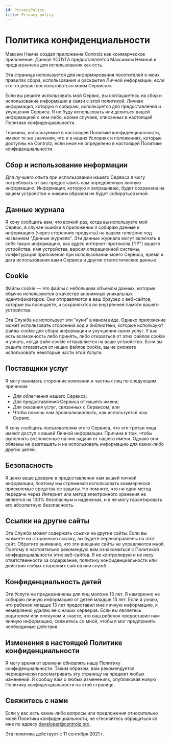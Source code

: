 ```yaml
---
id: PrivacyPolicy
title: Privacy policy
---
```


# Политика конфиденциальности

Максим Немна создал приложение Controlz как коммерческое приложение. 
Данная УСЛУГА предоставляется Максимом Немной и предназначена для использования как есть.

Эта страница используется для информирования посетителей о моих правилах сбора, использования и раскрытия Личной информации, если кто-то решил воспользоваться моим Сервисом.

Если вы решите использовать мой Сервис, вы соглашаетесь на сбор и использование информации в связи с этой политикой. Личная информация, которую я собираю, используется для предоставления и улучшения Сервиса. Я не буду использовать или делиться вашей информацией с кем-либо, кроме случаев, описанных в настоящей Политике конфиденциальности.

Термины, используемые в настоящей Политике конфиденциальности, имеют те же значения, что и в наших Условиях и положениях, которые доступны на Controlz, если иное не определено в настоящей Политике конфиденциальности.

## Сбор и использование информации

Для лучшего опыта при использовании нашего Сервиса я могу потребовать от вас предоставить нам определенную личную информацию. Информация, которую я запрашиваю, будет сохранена на вашем устройстве и никоим образом не будет собираться мной.

## Данные журнала

Я хочу сообщить вам, что всякий раз, когда вы используете мой Сервис, в случае ошибки в приложении я собираю данные и информацию (через сторонние продукты) на вашем телефоне под названием "Данные журнала". Эти данные журнала могут включать в себя такую информацию, как адрес интернет-протокола ("IP") вашего устройства, имя устройства, версия операционной системы, конфигурация приложения при использовании моего Сервиса, время и дата использования вами Сервиса и другие статистические данные.

## Cookie

Файлы cookie — это файлы с небольшим объемом данных, которые обычно используются в качестве анонимных уникальных идентификаторов. Они отправляются в ваш браузер с веб-сайтов, которые вы посещаете, и сохраняются во внутренней памяти вашего устройства.

Эта Служба не использует эти "куки" в явном виде. Однако приложение может использовать сторонний код и библиотеки, которые используют файлы cookie для сбора информации и улучшения своих услуг. У вас есть возможность либо принять, либо отказаться от этих файлов cookie и узнать, когда файл cookie отправляется на ваше устройство. Если вы решите отказаться от наших файлов cookie, вы не сможете использовать некоторые части этой Услуги.

## Поставщики услуг

Я могу нанимать сторонние компании и частных лиц по следующим причинам:

- Для облегчения нашего Сервиса;
- Для предоставления Сервиса от нашего имени;
- Для оказания услуг, связанных с Сервисом; или
- Чтобы помочь нам проанализировать, как используется наш Сервис.

Я хочу сообщить пользователям этого Сервиса, что эти третьи лица имеют доступ к вашей Личной информации. Причина в том, чтобы выполнять возложенные на них задачи от нашего имени. Однако они обязаны не разглашать и не использовать информацию для каких-либо других целей.

## Безопасность

Я ценю ваше доверие в предоставлении нам вашей личной информации, поэтому мы стремимся использовать коммерчески приемлемые средства ее защиты. Но помните, что ни один метод передачи через Интернет или метод электронного хранения не является на 100% безопасным и надежным, и я не могу гарантировать его абсолютную безопасность.

## Ссылки на другие сайты

Эта Служба может содержать ссылки на другие сайты. Если вы нажмете на стороннюю ссылку, вы будете перенаправлены на этот сайт. Обратите внимание, что эти внешние сайты не управляются мной. Поэтому я настоятельно рекомендую вам ознакомиться с Политикой конфиденциальности этих веб-сайтов. Я не контролирую и не несу ответственности за содержание, политику конфиденциальности или действия любых сторонних сайтов или служб.

## Конфиденциальность детей

Эти Услуги не предназначены для лиц моложе 13 лет. Я намеренно не собираю личную информацию от детей младше 13 лет. Если я узнаю, что ребенок младше 13 лет предоставил мне личную информацию, я немедленно удаляю ее с наших серверов. Если вы являетесь родителем или опекуном и знаете, что ваш ребенок предоставил нам личную информацию, свяжитесь со мной, чтобы я мог предпринять необходимые действия.

## Изменения в настоящей Политике конфиденциальности

Я могу время от времени обновлять нашу Политику конфиденциальности. Таким образом, вам рекомендуется периодически просматривать эту страницу на предмет любых изменений. Я сообщу вам о любых изменениях, опубликовав новую Политику конфиденциальности на этой странице.

## Свяжитесь с нами

Если у вас есть какие-либо вопросы или предложения относительно моей Политики конфиденциальности, не стесняйтесь обращаться ко мне по адресу [developer@controlz.pro](mailto:developer@controlz.pro).

Эта политика действует с 11 сентября 2021 г.
